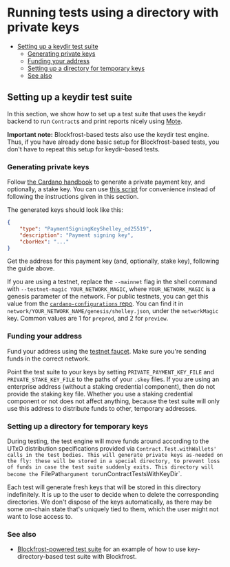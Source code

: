 # Running tests using a directory with private keys

<!-- START doctoc generated TOC please keep comment here to allow auto update -->
<!-- DON'T EDIT THIS SECTION, INSTEAD RE-RUN doctoc TO UPDATE -->

- [Setting up a keydir test suite](#setting-up-a-keydir-test-suite)
  - [Generating private keys](#generating-private-keys)
  - [Funding your address](#funding-your-address)
  - [Setting up a directory for temporary keys](#setting-up-a-directory-for-temporary-keys)
  - [See also](#see-also)

<!-- END doctoc generated TOC please keep comment here to allow auto update -->

## Setting up a keydir test suite

In this section, we show how to set up a test suite that uses the keydir backend
to run `Contract`s and print reports nicely using [Mote][mote].

**Important note:** Blockfrost-based tests also use the keydir test engine.
Thus, if you have already done basic setup for Blockfrost-based tests, you don't
have to repeat this setup for keydir-based tests.

### Generating private keys

Follow [the Cardano handbook][cardano-handbook-keys-addresses] to generate a
private payment key, and optionally, a stake key. You can use [this
script][ctl-generate-keys] for convenience instead of following the instructions
given in this section.

The generated keys should look like this:

```json
{
    "type": "PaymentSigningKeyShelley_ed25519",
    "description": "Payment signing key",
    "cborHex": "..."
}
```

Get the address for this payment key (and, optionally, stake key), following the
guide above.

If you are using a testnet, replace the `--mainnet` flag in the shell command
with `--testnet-magic YOUR_NETWORK_MAGIC`, where `YOUR_NETWORK_MAGIC` is a
genesis parameter of the network. For public testnets, you can get this value
from the [`cardano-configurations` repo][cardano-configurations]. You can find
it in `network/YOUR_NETWORK_NAME/genesis/shelley.json`, under the `networkMagic`
key. Common values are 1 for `preprod`, and 2 for `preview`.

### Funding your address

Fund your address using the [testnet faucet][testnet-faucet]. Make sure you're
sending funds in the correct network.

Point the test suite to your keys by setting `PRIVATE_PAYMENT_KEY_FILE` and
`PRIVATE_STAKE_KEY_FILE` to the paths of your `.skey` files. If you are using an
enterprise address (without a staking credential component), then do not provide
the staking key file. Whether you use a staking credential component or not does
not affect anything, because the test suite will only use this address to
distribute funds to other, temporary addresses.

### Setting up a directory for temporary keys

During testing, the test engine will move funds around according to the UTxO
distribution specifications provided via `Contract.Test.withWallets' calls in
the test bodies. This will generate private keys as-needed on the fly: these
will be stored in a special directory, to prevent loss of funds in case the test
suite suddenly exits. This directory will become the `FilePath` argument to
`runContractTestsWithKeyDir`.

Each test will generate fresh keys that will be stored in this directory
indefinitely. It is up to the user to decide when to delete the corresponding
directories. We don't dispose of the keys automatically, as there may be some
on-chain state that's uniquely tied to them, which the user might not want to
lose access to.

### See also

- [Blockfrost-powered test suite](./blockfrost.md) for an example of how to use key-directory-based test suite with Blockfrost.

[mote]: https://github.com/garyb/purescript-mote
[cardano-handbook-keys-addresses]: https://developers.cardano.org/docs/stake-pool-course/handbook/keys-addresses
[ctl-generate-keys]: https://github.com/Plutonomicon/cardano-transaction-lib/blob/develop/scripts/generate-keys.sh
[cardano-configurations]: https://github.com/input-output-hk/cardano-configurations
[testnet-faucet]: https://docs.cardano.org/cardano-testnet/tools/faucet
